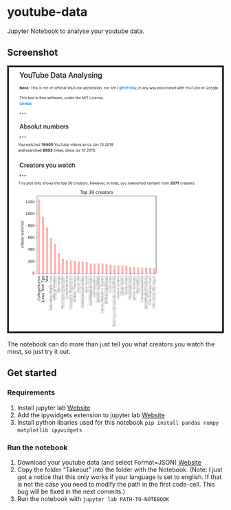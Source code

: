 # youtube-data
Jupyter Notebook to analyse your youtube data.

## Screenshot
![](screenshot.png)

The notebook can do more than just tell you what creators you watch the most, so just try it out.

## Get started
### Requirements
1) Install jupyter lab [Website](https://jupyter.org/install.html)
2) Add the ipywidgets extension to jupyter lab [Website](https://github.com/jupyter-widgets/ipywidgets#install)
3) Install python libaries used for this notebook `pip install pandas numpy matplotlib ipywidgets`

### Run the notebook
1) Download your youtube data (and select Format=JSON) [Website](https://takeout.google.com/)
2) Copy the folder "Takeout" into the folder with the Notebook. (Note: I just got a notice that this only works if your language is set to english. If that is not the case you need to modify the path in the first code-cell. This bug will be fixed in the next commits.)
3) Run the notebook with `jupyter lab PATH-TO-NOTEBOOK`
